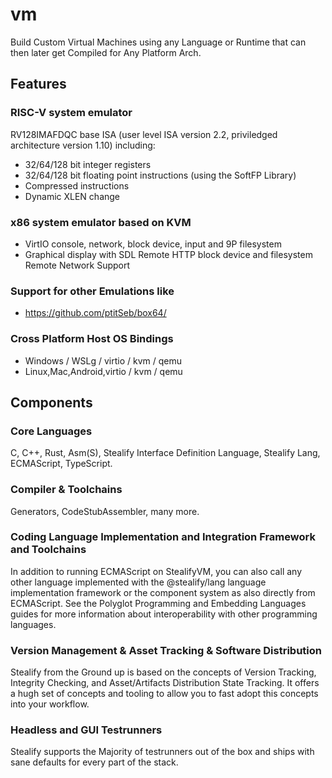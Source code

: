 # vm
Build Custom Virtual Machines using any Language or Runtime that can then later get Compiled for Any Platform Arch.

## Features

### RISC-V system emulator 
RV128IMAFDQC base ISA (user level ISA version 2.2, priviledged architecture version 1.10) 
including:
- 32/64/128 bit integer registers
- 32/64/128 bit floating point instructions (using the SoftFP Library)
- Compressed instructions
- Dynamic XLEN change

### x86 system emulator based on KVM
- VirtIO console, network, block device, input and 9P filesystem
- Graphical display with SDL
Remote HTTP block device and filesystem
Remote Network Support 

### Support for other Emulations like
- https://github.com/ptitSeb/box64/

### Cross Platform Host OS Bindings
- Windows / WSLg / virtio / kvm / qemu
- Linux,Mac,Android,virtio / kvm / qemu

## Components

### Core Languages
C, C++, Rust, Asm(S), Stealify Interface Definition Language, Stealify Lang, ECMAScript, TypeScript.

### Compiler & Toolchains 
Generators, CodeStubAssembler, many more.

### Coding Language Implementation and Integration Framework and Toolchains
In addition to running ECMAScript on StealifyVM, you can also call any other language implemented with the @stealify/lang language implementation framework or the component system as also directly from ECMAScript. See the Polyglot Programming and Embedding Languages guides for more information about interoperability with other programming languages.

### Version Management & Asset Tracking & Software Distribution
Stealify from the Ground up is based on the concepts of Version Tracking, Integrity Checking, and Asset/Artifacts Distribution State Tracking.
It offers a hugh set of concepts and tooling to allow you to fast adopt this concepts into your workflow.

### Headless and GUI Testrunners
Stealify supports the Majority of testrunners out of the box and ships with sane defaults for every part of the stack.
